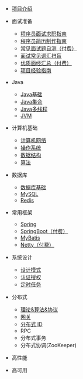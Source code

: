 
*  [项目介绍](./docs/a-0说明.md)
* 面试准备
  - [程序员面试求职指南](./docs/a-1程序员面试求职指南.md)
  - [程序员简历制作指南](./docs/a-2程序员简历制作指南.md)
  - [常见面试题自测（付费）](./docs/a-3常见面试题自测（付费）.md)
  - [面试常见词汇扫盲](./docs/a-4面试常见词汇扫盲.md)
  - [优质面经汇总（付费）](./docs/a-5优质面经汇总（付费）.md)
  - [项目经验指南](./docs/a-6项目经验指南.md)
* Java
  * [Java基础](./docs/b-1Java基础.md)
  * [Java集合](./docs/b-2Java集合.md)
  * [Java多线程](./docs/b-3Java多线程.md)
  * [JVM](./docs/b-4JVM.md)
* 计算机基础
  * [计算机网络](./docs/c-1计算机网络.md)
  * [操作系统](./docs/c-2操作系统.md)
  * [数据结构](./docs/c-3数据结构.md)
  * [算法](./docs/c-4算法.md)
* 数据库
  * [数据库基础](./docs/d-0数据库基础.md)
  * [MySQL](./docs/d-1-mysql.md)
  * [Redis](./docs/d-2-redis.md)
* 常用框架
  * [Spring](./docs/e-1spring.md)
  * [SpringBoot（付费）](./docs/e-2springboot(付费).md)
  * [MyBatis](./docs/e-3mybatis.md)
  * [Netty（付费）](./docs/e-4netty(付费).md)
* 系统设计
  * [设计模式](./docs/f-0设计模式.md)
  * [认证授权](./docs/f-1认证授权.md)
  * [定时任务](./docs/f-2定时任务.md)
*  分布式
   *  [理论&算法&协议](./docs/g-0分布式理论.md)
   *  [网关](./docs/g-1网关.md)
   *  [分布式 ID](./docs/g-2分布式id.md)
   *  RPC
   *  分布式事务
   *  分布式协调(ZooKeeper)

*  高性能

*  高可用

